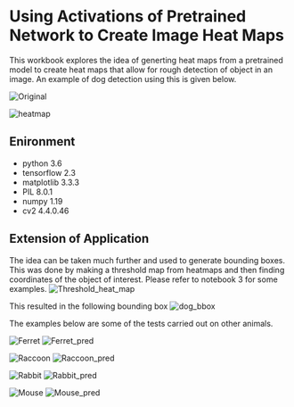 # Using Activations of Pretrained Network to Create Image Heat Maps

This workbook explores the idea of generting heat maps from a pretrained model to create heat maps that allow for rough detection of object in an image.
An example of dog detection using this is given below.

![Original](https://github.com/taimur1871/image_heatmaps/blob/main/dog_images/original.png)

![heatmap](https://github.com/taimur1871/image_heatmaps/blob/main/dog_images/heatmap1.png)

## Enironment
* python 3.6
* tensorflow 2.3
* matplotlib 3.3.3
* PIL 8.0.1
* numpy 1.19
* cv2 4.4.0.46

## Extension of Application

The idea can be taken much further and used to generate bounding boxes. This was done by making a threshold map from heatmaps and then finding coordinates of the object of interest. Please refer to notebook 3 for some examples.
![Threshold_heat_map](https://github.com/taimur1871/image_heatmaps/blob/main/dog_images/dog_threshold.png)

This resulted in the following bounding box
![dog_bbox](https://github.com/taimur1871/image_heatmaps/blob/main/dog_images/dog_pred.png)

The examples below are some of the tests carried out on other animals.

![Ferret](https://github.com/taimur1871/image_heatmaps/blob/main/animal_images/ferret.png)
![Ferret_pred](https://github.com/taimur1871/image_heatmaps/blob/main/animal_images/ferret_pred.png)

![Raccoon](https://github.com/taimur1871/image_heatmaps/blob/main/animal_images/raccoon.png)
![Raccoon_pred](https://github.com/taimur1871/image_heatmaps/blob/main/animal_images/raccoon_pred.png)

![Rabbit](https://github.com/taimur1871/image_heatmaps/blob/main/animal_images/rabbit.png)
![Rabbit_pred](https://github.com/taimur1871/image_heatmaps/blob/main/animal_images/rabbit_pred.png)

![Mouse](https://github.com/taimur1871/image_heatmaps/blob/main/animal_images/mouse.png)
![Mouse_pred](https://github.com/taimur1871/image_heatmaps/blob/main/animal_images/mouse_pred.png)
